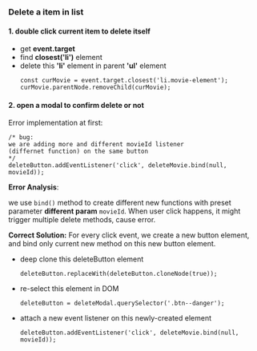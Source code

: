 ### Delete a item in list

#### 1. double click current item to delete itself
* get **event.target**
* find **closest('li')** element
* delete this **'li'** element in parent **'ul'** element
	```
	const curMovie = event.target.closest('li.movie-element');
	curMovie.parentNode.removeChild(curMovie);
	```

#### 2. open a modal to confirm delete or not

Error implementation at first:

```
/* bug: 
we are adding more and different movieId listener
(differnet function) on the same button
*/
deleteButton.addEventListener('click', deleteMovie.bind(null, movieId));
```
**Error Analysis**:

we use `bind()` method to create different new functions with preset parameter **different param**  `movieId`. When user click happens, it might trigger multiple delete methods, cause error.

  

**Correct Solution:**
For every click event, we create a new button element, and bind only current new method on this new button element.
* deep clone this deleteButton element
	```
	deleteButton.replaceWith(deleteButton.cloneNode(true));
	```
* re-select this element in DOM
	```
	deleteButton = deleteModal.querySelector('.btn--danger');
	```

* attach a new event listener on this newly-created element
	```
	deleteButton.addEventListener('click', deleteMovie.bind(null, movieId));
	```
